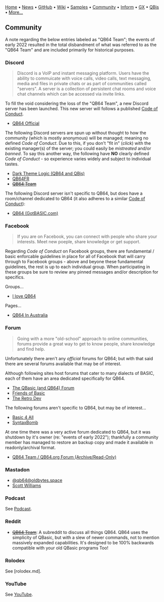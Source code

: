 [Home](https://qb64.com) • [News](news.md) • [GitHub](https://github.com/QB64Official/qb64) • [Wiki](https://github.com/QB64Official/qb64/wiki) • [Samples](samples.md) • [Community](community.md) • [Inform](inform.md) • [GX](gx.md) • [QBjs](qbjs.md) • [More...](more.md)

## Community

A note regarding the below entries labeled as "QB64 Team"; the events of early 2022 resulted in the total disbandment of what was referred to as the "QB64 Team" and are included primarily for historical purposes.

### Discord

> Discord is a VoIP and instant messaging platform.  Users have the ability to commuicate with voice calls, video calls, text messaging, media and files in private chats or as part of communities called "servers".  A server is a collection of persistent chat rooms and voice chat channels which can be accessed via invite links.  

To fill the void considering the loss of the "QB64 Team", a new Discord server has been launched. This new server will follows a published [Code of Conduct](conduct.md).

- [QB64 Official](https://discord.gg/A3HmUe2mv8)

The following Discord servers are spun up without thought to how the community (which is mostly anonymous) will be managed; meaning no defined *Code of Conduct*.  Due to this, if you don't "fit in" (*click*) with the existing manager(s) of the server; you could easily be *mistreated* and/or *banned*.  To say this another way, the following have **NO** clearly defined *Code of Conduct* - so experience varies widely and subject to individual tastes.

- [Dark Theme Logic (QB64 and QBjs)](https://discord.com/channels/917123975816052817/917123976336138312)
- [QB64FR](https://discord.com/channels/953279107699994624/953279107699994627)
- [~~QB64 Team~~](https://discord.gg/S5CdJXQKAd)

The following Discord server isn't specific to QB64, but does have a room/channel dedicated to QB64 (it also adheres to a similar [Code of Conduct](conduct.md)):

- [QB64 (GotBASIC.com)](https://discord.gg/NP3wbjAWk5)

### Facebook

> If you are on Facebook, you can connect with people who share your interests. Meet new poeple, share knowledge or get support.

Regarding *Code of Conduct* on Facebook groups, there are fundamental / basic enforcable guidelines in place for all of Facebook that will carry through to Facebook groups - above and beyone these fundamental guidelines, the rest is up to each individual group. When participating in these groups be sure to review any pinned messages and/or description for specifics.

Groups...

- [I love QB64](https://www.facebook.com/groups/114484741910416/)

Pages...

- [QB64 In Australia](https://www.facebook.com/QB64-In-Australia-303464540396064)

### Forum

> Going with a more "old-school" approach to online communities, forums provide a great way to get to know people, share knowledge and find help.

Unfortunately there aren't any *official* forums for QB64; but with that said there are several forums available that may be of interest.

Although following sites host forums that cater to many dialects of BASIC, each of them have an area dedicated specifically for QB64.

- [The QBasic (and QB64) Forum](https://www.tapatalk.com/groups/qbasic/)
- [Friends of Basic](https://friends-of-basic.freeforums.net/board/6/qb64)
- [The Retro Dev](https://www.theretrodev.com/forum/forumdisplay.php?fid=48)

The following forums aren't specific to QB64, but may be of interest...

- [Basic 4 All](http://basic4all.epizy.com/)
- [SyntaxBomb](https://www.syntaxbomb.com/)

At one time there was a very active forum dedicated to QB64, but it was shutdown by it's owner (re: "events of early 2022"); thankfully a community member has managed to restore an backup copy and made it available in readonly/archival format.

- [QB64 Team / QB64.org Forum (Archive/Read-Only)](https://qb64forum.alephc.xyz/index.php)

### Mastadon

- [@qb64@oldbytes.space]("https://oldbytes.space/@qb64")
- [Scott Williams](https://mastodon.online/@vwbusguy)

### Podcast

See [Podcast](podcast.md).

### Reddit

- [~~QB64 Team~~](https://www.reddit.com/r/qb64): A subreddit to discuss all things QB64. QB64 uses the simplicity of QBasic, but with a slew of newer commands, not to mention massively expanded capabilities. It's designed to be 100% backwards compatible with your old QBasic programs Too!

### Rolodex

See [rolodex.md].

### YouTube

See [YouTube](youtube.md).
